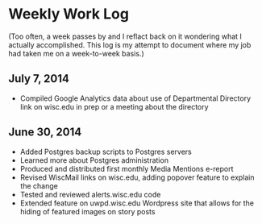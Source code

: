 # Weekly Work Log

(Too often, a week passes by and I reflact back on it wondering what I actually accomplished. This log is my attempt to document where my job had taken me on a week-to-week basis.)

## July 7, 2014
* Compiled Google Analytics data about use of Departmental Directory link on wisc.edu in prep or a meeting about the directory

## June 30, 2014

* Added Postgres backup scripts to Postgres servers
* Learned more about Postgres administration
* Produced and distributed first monthly Media Mentions e-report
* Revised WiscMail links on wisc.edu, adding popover feature to explain the change
* Tested and reviewed alerts.wisc.edu code
* Extended feature on uwpd.wisc.edu Wordpress site that allows for the hiding of featured images on story posts
